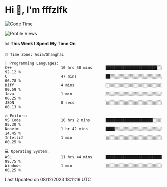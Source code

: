# Hi 👋, I'm fffzlfk

<!--START_SECTION:waka-->
![Code Time](http://img.shields.io/badge/Code%20Time-617%20hrs%2032%20mins-blue)

![Profile Views](http://img.shields.io/badge/Profile%20Views-0-blue)

📊 **This Week I Spent My Time On** 

```text
🕑︎ Time Zone: Asia/Shanghai

💬 Programming Languages: 
C++                      10 hrs 50 mins      ███████████████████████░░   92.12 % 
C                        47 mins             ██░░░░░░░░░░░░░░░░░░░░░░░   06.78 % 
Diff                     4 mins              ░░░░░░░░░░░░░░░░░░░░░░░░░   00.59 % 
Java                     1 min               ░░░░░░░░░░░░░░░░░░░░░░░░░   00.25 % 
JSON                     0 secs              ░░░░░░░░░░░░░░░░░░░░░░░░░   00.13 % 

🔥 Editors: 
VS Code                  10 hrs 2 mins       █████████████████████░░░░   85.30 % 
Neovim                   1 hr 42 mins        ████░░░░░░░░░░░░░░░░░░░░░   14.45 % 
IntelliJ                 1 min               ░░░░░░░░░░░░░░░░░░░░░░░░░   00.25 % 

💻 Operating System: 
WSL                      11 hrs 44 mins      █████████████████████████   99.75 % 
Windows                  1 min               ░░░░░░░░░░░░░░░░░░░░░░░░░   00.25 % 
```


 Last Updated on 08/12/2023 18:11:19 UTC
<!--END_SECTION:waka-->
